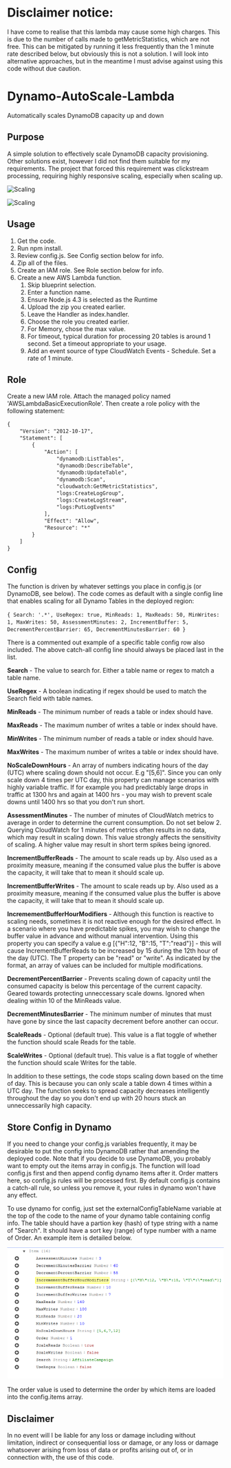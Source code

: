 # Disclaimer notice:

I have come to realise that this lambda may cause some high charges. This is due to the number of calls made to getMetricStatistics, which are not free. This can be mitigated by running it less frequently than the 1 minute rate described below, but obviously this is not a solution. I will look into alternative approaches, but in the meantime I must advise against using this code without due caution.

# Dynamo-AutoScale-Lambda
Automatically scales DynamoDB capacity up and down

## Purpose

A simple solution to effectively scale DynamoDB capacity provisioning. Other solutions exist, however I did not find them suitable for my requirements. The project that forced this requirement was clickstream processing, requiring highly responsive scaling, especially when scaling up.

![Scaling](scale1.PNG)

![Scaling](scale2.PNG)

## Usage

1. Get the code.
2. Run npm install.
3. Review config.js. See Config section below for info.
4. Zip all of the files.
5. Create an IAM role. See Role section below for info.
5. Create a new AWS Lambda function.
	1. Skip blueprint selection.
	2. Enter a function name.
	3. Ensure Node.js 4.3 is selected as the Runtime
	4. Upload the zip you created earlier.
	5. Leave the Handler as index.handler.
	6. Choose the role you created earlier.
	7. For Memory, chose the max value.
	8. For timeout, typical duration for processing 20 tables is around 1 second. Set a timeout appropriate to your usage.
	9. Add an event source of type CloudWatch Events - Schedule. Set a rate of 1 minute.
	
## Role

Create a new IAM role. Attach the managed policy named 'AWSLambdaBasicExecutionRole'. Then create a role policy with the following statement:

~~~~
{
    "Version": "2012-10-17",
    "Statement": [
        {
            "Action": [
                "dynamodb:ListTables",
                "dynamodb:DescribeTable",
                "dynamodb:UpdateTable",
                "dynamodb:Scan",
                "cloudwatch:GetMetricStatistics",
                "logs:CreateLogGroup",
                "logs:CreateLogStream",
                "logs:PutLogEvents"
            ],
            "Effect": "Allow",
            "Resource": "*"
        }
    ]
}
~~~~

## Config

The function is driven by whatever settings you place in config.js (or DynamoDB, see below). The code comes as default with a single config line that enables scaling for all Dynamo Tables in the deployed region:

`{ Search: '.*', UseRegex: true, MinReads: 1, MaxReads: 50, MinWrites: 1, MaxWrites: 50, AssessmentMinutes: 2, IncrementBuffer: 5, DecrementPercentBarrier: 65, DecrementMinutesBarrier: 60 }`

There is a commented out example of a specific table config row also included. The above catch-all config line should always be placed last in the list.

**Search** - The value to search for. Either a table name or regex to match a table name.

**UseRegex** - A boolean indicating if regex should be used to match the Search field with table names.

**MinReads** - The minimum number of reads a table or index should have.

**MaxReads** - The maximum number of writes a table or index should have.

**MinWrites** - The minimum number of reads a table or index should have.

**MaxWrites** - The maximum number of writes a table or index should have.

**NoScaleDownHours** - An array of numbers indicating hours of the day (UTC) where scaling down should not occur. E.g "[5,6]". Since you can only scale down 4 times per UTC day, this property can manage scenarios with highly variable traffic. If for example you had predictably large drops in traffic at 1300 hrs and again at 1400 hrs - you may wish to prevent scale downs until 1400 hrs so that you don't run short.

**AssessmentMinutes** - The number of minutes of CloudWatch metrics to average in order to determine the current consumption. Do not set below 2. Querying CloudWatch for 1 minutes of metrics often results in no data, which may result in scaling down. This value strongly affects the sensitivity of scaling. A higher value may result in short term spikes being ignored.

**IncrementBufferReads** - The amount to scale reads up by. Also used as a proximity measure, meaning if the consumed value plus the buffer is above the capacity, it will take that to mean it should scale up.

**IncrementBufferWrites** - The amount to scale reads up by. Also used as a proximity measure, meaning if the consumed value plus the buffer is above the capacity, it will take that to mean it should scale up.

**IncremementBufferHourModifiers** - Although this function is reactive to scaling needs, sometimes it is not reactive enough for the desired effect. In a scenario where you have predictable spikes, you may wish to change the buffer value in advance and without manual intervention. Using this property you can specify a value e.g [{"H":12, "B":15, "T":"read"}] - this will cause IncrementBufferReads to be increased by 15 during the 12th hour of the day (UTC). The T property can be "read" or "write". As indicated by the format, an array of values can be included for multiple modifications.

**DecrementPercentBarrier** - Prevents scaling down of capacity until the consumed capacity is below this percentage of the current capacity. Geared towards protecting unneccessary scale downs. Ignored when dealing within 10 of the MinReads value.

**DecrementMinutesBarrier** - The minimum number of minutes that must have gone by since the last capacity decrement before another can occur.

**ScaleReads** - Optional (default true). This value is a flat toggle of whether the function should scale Reads for the table.

**ScaleWrites** - Optional (default true). This value is a flat toggle of whether the function should scale Writes for the table.


In addition to these settings, the code stops scaling down based on the time of day. This is because you can only scale a table down 4 times within a UTC day. The function seeks to spread capacity decreases intelligently throughout the day so you don't end up with 20 hours stuck an unneccessarily high capacity.

## Store Config in Dynamo

If you need to change your config.js variables frequently, it may be desirable to put the config into DynamoDB rather that amending the deployed code. Note that if you decide to use DynamoDB, you probably want to empty out the items array in config.js. The function will load config.js first and then append config dynamo items after it. Order matters here, so config.js rules will be processed first. By default config.js contains a catch-all rule, so unless you remove it, your rules in dynamo won't have any effect.

To use dynamo for config, just set the externalConfigTableName variable at the top of the code to the name of your dynamo table containing config info. The table should have a partion key (hash) of type string with a name of "Search". It should have a sort key (range) of type number with a name of Order. An example item is detailed below.

![Dynamo](DynamoConfig.PNG)

The order value is used to determine the order by which items are loaded into the config.items array.

## Disclaimer

In no event will I be liable for any loss or damage including without limitation, indirect or consequential loss or damage, or any loss or damage whatsoever arising from loss of data or profits arising out of, or in connection with, the use of this code.

